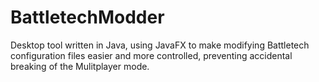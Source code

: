 # BattletechModder
Desktop tool written in Java, using JavaFX to make modifying Battletech configuration files easier and more controlled, preventing accidental breaking of the Mulitplayer mode.
